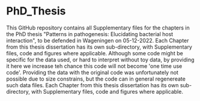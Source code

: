 # PhD_Thesis
This GitHub repository contains all Supplementary files for the chapters in the PhD thesis "Patterns in pathogenesis:  Elucidating bacterial host interaction", to be defended in Wageningen on 05-12-2022.
Each Chapter from this thesis dissertation has its own sub-directory, with Supplementary files, code and figures where applicable. Although some code might be specific for the data used, or hard to interpret without toy data, by providing it here we increase teh chance this code will not become 'one time use code'. Providing the data with the original code was unfortunately not possible due to size constrains, but the code can in general regenereate such data files.
Each Chapter from this thesis dissertation has its own sub-directory, with Supplementary files, code and figures where applicable. 


